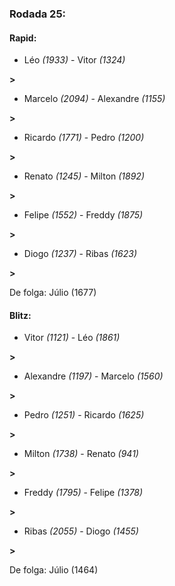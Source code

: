 ### Rodada 25:

#### Rapid:

* Léo *(1933)*     -     Vitor *(1324)*

 **>** 
* Marcelo *(2094)*     -     Alexandre *(1155)*

 **>** 
* Ricardo *(1771)*     -     Pedro *(1200)*

 **>** 
* Renato *(1245)*     -     Milton *(1892)*

 **>** 
* Felipe *(1552)*     -     Freddy *(1875)*

 **>** 
* Diogo *(1237)*     -     Ribas *(1623)*

 **>** 

De folga: Júlio (1677)

#### Blitz:

* Vitor *(1121)*     -     Léo *(1861)*

 **>** 
* Alexandre *(1197)*     -     Marcelo *(1560)*

 **>** 
* Pedro *(1251)*     -     Ricardo *(1625)*

 **>** 
* Milton *(1738)*     -     Renato *(941)*

 **>** 
* Freddy *(1795)*     -     Felipe *(1378)*

 **>** 
* Ribas *(2055)*     -     Diogo *(1455)*

 **>** 

De folga: Júlio (1464)

